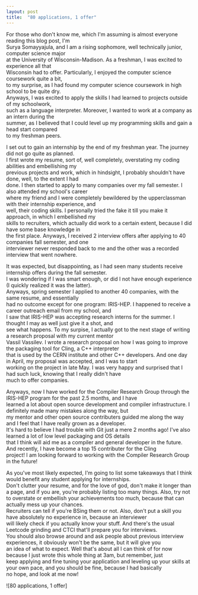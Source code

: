 ```yaml
---
layout: post
title:  "80 applications, 1 offer"
---
```

For those who don't know me, which I'm assuming is almost everyone reading this blog post, I'm <br>
Surya Somayyajula, and I am a rising sophomore, well technically junior, computer science major <br>
at the University of Wisconsin-Madison. As a freshman, I was excited to experience all that <br>
Wisconsin had to offer. Particularly, I enjoyed the computer science coursework quite a bit, <br>
to my surprise, as I had found my computer science coursework in high school to be quite dry. <br>
Anyways, I was excited to apply the skills I had learned to projects outside of my schoolwork, <br>
such as a language interpreter. Moreover, I wanted to work at a company as an intern during the <br>
summer, as I believed that I could level up my programming skills and gain a head start compared <br>
to my freshman peers.

I set out to gain an internship by the end of my freshman year. The journey did not go quite as planned. <br>
I first wrote my resume, sort of, well completely, overstating my coding abilities and embellishing my <br>
previous projects and work, which in hindsight, I probably shouldn't have done, well, to the extent I had <br>
done. I then started to apply to many companies over my fall semester. I also attended my school's career <br>
where my friend and I were completely bewildered by the upperclassman with their internship experience, and <br>
well, their coding skills. I personally tried the fake it till you make it approach, in which I embellished my <br>
skills to recruiters, which actually did work to a certain extent, because I did have some base knowledge in <br>
the first place. Anyways, I received 2 interview offers after applying to 40 companies fall semester, and one <br>
interviewer never responded back to me and the other was a recorded interview that went nowhere. <br>

It was expected, but disappointing, as I had seen many students receive internship offers during the fall semester. <br>
I was wondering if I was smart enough, or did I not have enough experience (I quickly realized it was the latter). <br>
Anyways, spring semester I applied to another 40 companies, with the same resume, and essentially <br>
had no outcome except for one program: IRIS-HEP. I happened to receive a career outreach email from my school, and <br>
I saw that IRIS-HEP was accepting research interns for the summer. I thought I may as well just give it a shot, and <br>
see what happens. To my surpise, I actually got to the next stage of writing a research proposal with my current mentor <br>
Vassil Vassilev. I wrote a research proposal on how I was going to improve the packaging tool for Cling, a C++ interpreter <br>
that is used by the CERN institute and other C++ developers. And one day in April, my proposal was accepted, and I was to start <br>
working on the project in late May. I was very happy and surprised that I had such luck, knowing that I really didn't have <br>
much to offer companies. 

Anyways, now I have worked for the Compiler Research Group through the IRIS-HEP program for the past 2.5 months, and I have <br>
learned a lot about open source development and compiler infrastructure. I definitely made many mistakes along the way, but <br>
my mentor and other open source contributers guided me along the way and I feel that I have really grown as a developer.  <br>
It's hard to believe I had trouble with Git just a mere 2 months ago! I've also learned a lot of low level packaging and OS details <br>
that I think will aid me as a compiler and general developer in the future. And recently, I have become a top 15 contributer for the Cling <br>
project! I am looking forward to working with the Compiler Research Group in the future! <br>

As you've most likely expected, I'm going to list some takeaways that I think would benefit any student applying for internships. <br>
Don't clutter your resume, and for the love of god, don't make it longer than a page, and if you are, you're probably listing
too many things. Also, try not to overstate or embellish your achievements too much, because that can actually mess up your chances. <br>
Recruiters can tell if you're BSing them or not. Also, don't put a skill you have absolutely no experience in, because an interviewer <br>
will likely check if you actually know your stuff. And there's the usual Leetcode grinding and CTCI that'll prepare you for interviews. <br>
You should also browse around and ask people about previous interview experiences, it obviously won't be the same, but it will give you <br>
an idea of what to expect. Well that's about all I can think of for now because I just wrote this whole thing at 3am, but remember, just <br>
keep applying and fine tuning your application and leveling up your skills at your own pace, and you should be fine, because I had basically <br>
no hope, and look at me now!

![80 applications, 1 offer]